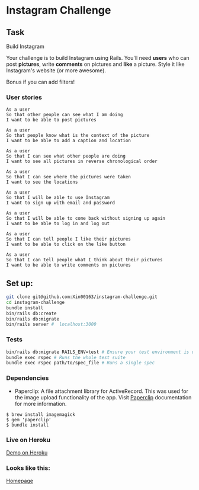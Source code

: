Instagram Challenge
===================

## Task

Build Instagram

Your challenge is to build Instagram using Rails. You'll need **users** who can post **pictures**, write **comments** on pictures and **like** a picture. Style it like Instagram's website (or more awesome).

Bonus if you can add filters!

### User stories

```
As a user
So that other people can see what I am doing
I want to be able to post pictures

As a user
So that people know what is the context of the picture
I want to be able to add a caption and location

As a user
So that I can see what other people are doing
I want to see all pictures in reverse chronological order

As a user
So that I can see where the pictures were taken
I want to see the locations

As a user
So that I will be able to use Instagram
I want to sign up with email and password

As a user
So that I will be able to come back without signing up again
I want to be able to log in and log out

As a user
So that I can tell people I like their pictures
I want to be able to click on the like button

As a user
So that I can tell people what I think about their pictures
I want to be able to write comments on pictures

```
## Set up:

```bash
git clone git@github.com:Xin00163/instagram-challenge.git
cd instagram-challenge
bundle install
bin/rails db:create
bin/rails db:migrate
bin/rails server #  localhost:3000
```
### Tests

```bash
bin/rails db:migrate RAILS_ENV=test # Ensure your test environment is updated
bundle exec rspec # Runs the whole test suite
bundle exec rspec path/to/spec_file # Runs a single spec
```

### Dependencies

- Paperclip: A file attachment library for ActiveRecord. This was used for the image upload functionality of the app. Visit [Paperclip](https://github.com/thoughtbot/paperclip) documentation for more information.

```
$ brew install imagemagick
$ gem 'paperclip'
$ bundle install
```
### Live on Heroku
[Demo on Heroku](https://xin-instagram.herokuapp.com/users/sign_in)

### Looks like this:
[Homepage](https://i.imgur.com/CgZgddE.png)
